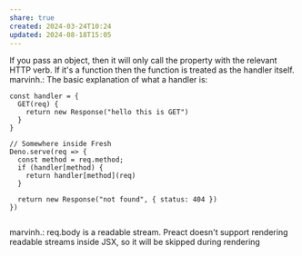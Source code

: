 ```yaml
---
share: true
created: 2024-03-24T10:24
updated: 2024-08-18T15:05
---
```

If you pass an object, then it will only call the property with the relevant HTTP verb. If it's a function then the function is treated as the handler itself.
marvinh.: The basic explanation of what a handler is:

```tsx
const handler = {
  GET(req) {
    return new Response("hello this is GET")
  }
}

// Somewhere inside Fresh
Deno.serve(req => {
  const method = req.method;
  if (handler[method) {
    return handler[method](req)
  }

  return new Response("not found", { status: 404 })
})
 
```
marvinh.: req.body is a readable stream. Preact doesn't support rendering readable streams inside JSX, so it will be skipped during rendering
